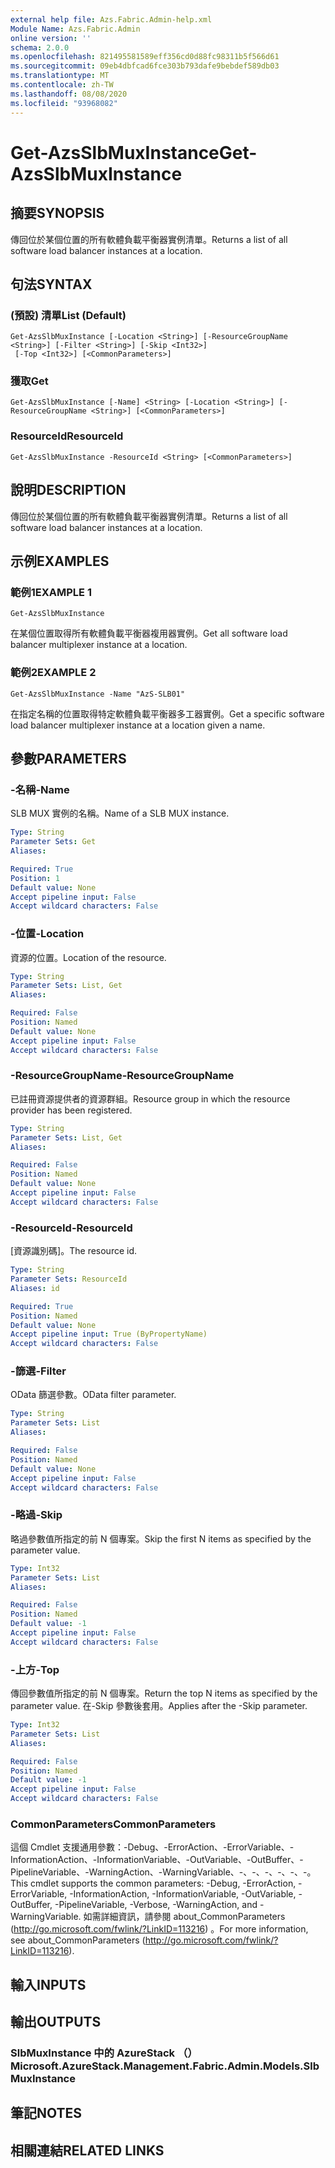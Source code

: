 ```yaml
---
external help file: Azs.Fabric.Admin-help.xml
Module Name: Azs.Fabric.Admin
online version: ''
schema: 2.0.0
ms.openlocfilehash: 821495581589eff356cd0d88fc98311b5f566d61
ms.sourcegitcommit: 09eb4dbfcad6fce303b793dafe9bebdef589db03
ms.translationtype: MT
ms.contentlocale: zh-TW
ms.lasthandoff: 08/08/2020
ms.locfileid: "93968082"
---
```

# <span data-ttu-id="301ef-101">Get-AzsSlbMuxInstance</span><span class="sxs-lookup"><span data-stu-id="301ef-101">Get-AzsSlbMuxInstance</span></span>

## <span data-ttu-id="301ef-102">摘要</span><span class="sxs-lookup"><span data-stu-id="301ef-102">SYNOPSIS</span></span>
<span data-ttu-id="301ef-103">傳回位於某個位置的所有軟體負載平衡器實例清單。</span><span class="sxs-lookup"><span data-stu-id="301ef-103">Returns a list of all software load balancer instances at a location.</span></span>

## <span data-ttu-id="301ef-104">句法</span><span class="sxs-lookup"><span data-stu-id="301ef-104">SYNTAX</span></span>

### <span data-ttu-id="301ef-105"> (預設) 清單</span><span class="sxs-lookup"><span data-stu-id="301ef-105">List (Default)</span></span>
```
Get-AzsSlbMuxInstance [-Location <String>] [-ResourceGroupName <String>] [-Filter <String>] [-Skip <Int32>]
 [-Top <Int32>] [<CommonParameters>]
```

### <span data-ttu-id="301ef-106">獲取</span><span class="sxs-lookup"><span data-stu-id="301ef-106">Get</span></span>
```
Get-AzsSlbMuxInstance [-Name] <String> [-Location <String>] [-ResourceGroupName <String>] [<CommonParameters>]
```

### <span data-ttu-id="301ef-107">ResourceId</span><span class="sxs-lookup"><span data-stu-id="301ef-107">ResourceId</span></span>
```
Get-AzsSlbMuxInstance -ResourceId <String> [<CommonParameters>]
```

## <span data-ttu-id="301ef-108">說明</span><span class="sxs-lookup"><span data-stu-id="301ef-108">DESCRIPTION</span></span>
<span data-ttu-id="301ef-109">傳回位於某個位置的所有軟體負載平衡器實例清單。</span><span class="sxs-lookup"><span data-stu-id="301ef-109">Returns a list of all software load balancer instances at a location.</span></span>

## <span data-ttu-id="301ef-110">示例</span><span class="sxs-lookup"><span data-stu-id="301ef-110">EXAMPLES</span></span>

### <span data-ttu-id="301ef-111">範例1</span><span class="sxs-lookup"><span data-stu-id="301ef-111">EXAMPLE 1</span></span>
```
Get-AzsSlbMuxInstance
```

<span data-ttu-id="301ef-112">在某個位置取得所有軟體負載平衡器複用器實例。</span><span class="sxs-lookup"><span data-stu-id="301ef-112">Get all software load balancer multiplexer instance at a location.</span></span>

### <span data-ttu-id="301ef-113">範例2</span><span class="sxs-lookup"><span data-stu-id="301ef-113">EXAMPLE 2</span></span>
```
Get-AzsSlbMuxInstance -Name "AzS-SLB01"
```

<span data-ttu-id="301ef-114">在指定名稱的位置取得特定軟體負載平衡器多工器實例。</span><span class="sxs-lookup"><span data-stu-id="301ef-114">Get a specific software load balancer multiplexer instance at a location given a name.</span></span>

## <span data-ttu-id="301ef-115">參數</span><span class="sxs-lookup"><span data-stu-id="301ef-115">PARAMETERS</span></span>

### <span data-ttu-id="301ef-116">-名稱</span><span class="sxs-lookup"><span data-stu-id="301ef-116">-Name</span></span>
<span data-ttu-id="301ef-117">SLB MUX 實例的名稱。</span><span class="sxs-lookup"><span data-stu-id="301ef-117">Name of a SLB MUX instance.</span></span>

```yaml
Type: String
Parameter Sets: Get
Aliases:

Required: True
Position: 1
Default value: None
Accept pipeline input: False
Accept wildcard characters: False
```

### <span data-ttu-id="301ef-118">-位置</span><span class="sxs-lookup"><span data-stu-id="301ef-118">-Location</span></span>
<span data-ttu-id="301ef-119">資源的位置。</span><span class="sxs-lookup"><span data-stu-id="301ef-119">Location of the resource.</span></span>

```yaml
Type: String
Parameter Sets: List, Get
Aliases:

Required: False
Position: Named
Default value: None
Accept pipeline input: False
Accept wildcard characters: False
```

### <span data-ttu-id="301ef-120">-ResourceGroupName</span><span class="sxs-lookup"><span data-stu-id="301ef-120">-ResourceGroupName</span></span>
<span data-ttu-id="301ef-121">已註冊資源提供者的資源群組。</span><span class="sxs-lookup"><span data-stu-id="301ef-121">Resource group in which the resource provider has been registered.</span></span>

```yaml
Type: String
Parameter Sets: List, Get
Aliases:

Required: False
Position: Named
Default value: None
Accept pipeline input: False
Accept wildcard characters: False
```

### <span data-ttu-id="301ef-122">-ResourceId</span><span class="sxs-lookup"><span data-stu-id="301ef-122">-ResourceId</span></span>
<span data-ttu-id="301ef-123">[資源識別碼]。</span><span class="sxs-lookup"><span data-stu-id="301ef-123">The resource id.</span></span>

```yaml
Type: String
Parameter Sets: ResourceId
Aliases: id

Required: True
Position: Named
Default value: None
Accept pipeline input: True (ByPropertyName)
Accept wildcard characters: False
```

### <span data-ttu-id="301ef-124">-篩選</span><span class="sxs-lookup"><span data-stu-id="301ef-124">-Filter</span></span>
<span data-ttu-id="301ef-125">OData 篩選參數。</span><span class="sxs-lookup"><span data-stu-id="301ef-125">OData filter parameter.</span></span>

```yaml
Type: String
Parameter Sets: List
Aliases:

Required: False
Position: Named
Default value: None
Accept pipeline input: False
Accept wildcard characters: False
```

### <span data-ttu-id="301ef-126">-略過</span><span class="sxs-lookup"><span data-stu-id="301ef-126">-Skip</span></span>
<span data-ttu-id="301ef-127">略過參數值所指定的前 N 個專案。</span><span class="sxs-lookup"><span data-stu-id="301ef-127">Skip the first N items as specified by the parameter value.</span></span>

```yaml
Type: Int32
Parameter Sets: List
Aliases:

Required: False
Position: Named
Default value: -1
Accept pipeline input: False
Accept wildcard characters: False
```

### <span data-ttu-id="301ef-128">-上方</span><span class="sxs-lookup"><span data-stu-id="301ef-128">-Top</span></span>
<span data-ttu-id="301ef-129">傳回參數值所指定的前 N 個專案。</span><span class="sxs-lookup"><span data-stu-id="301ef-129">Return the top N items as specified by the parameter value.</span></span>
<span data-ttu-id="301ef-130">在-Skip 參數後套用。</span><span class="sxs-lookup"><span data-stu-id="301ef-130">Applies after the -Skip parameter.</span></span>

```yaml
Type: Int32
Parameter Sets: List
Aliases:

Required: False
Position: Named
Default value: -1
Accept pipeline input: False
Accept wildcard characters: False
```

### <span data-ttu-id="301ef-131">CommonParameters</span><span class="sxs-lookup"><span data-stu-id="301ef-131">CommonParameters</span></span>
<span data-ttu-id="301ef-132">這個 Cmdlet 支援通用參數：-Debug、-ErrorAction、-ErrorVariable、-InformationAction、-InformationVariable、-OutVariable、-OutBuffer、-PipelineVariable、-WarningAction、-WarningVariable、-、-、-、-、-、-。</span><span class="sxs-lookup"><span data-stu-id="301ef-132">This cmdlet supports the common parameters: -Debug, -ErrorAction, -ErrorVariable, -InformationAction, -InformationVariable, -OutVariable, -OutBuffer, -PipelineVariable, -Verbose, -WarningAction, and -WarningVariable.</span></span> <span data-ttu-id="301ef-133">如需詳細資訊，請參閱 about_CommonParameters (http://go.microsoft.com/fwlink/?LinkID=113216) 。</span><span class="sxs-lookup"><span data-stu-id="301ef-133">For more information, see about_CommonParameters (http://go.microsoft.com/fwlink/?LinkID=113216).</span></span>

## <span data-ttu-id="301ef-134">輸入</span><span class="sxs-lookup"><span data-stu-id="301ef-134">INPUTS</span></span>

## <span data-ttu-id="301ef-135">輸出</span><span class="sxs-lookup"><span data-stu-id="301ef-135">OUTPUTS</span></span>

### <span data-ttu-id="301ef-136">SlbMuxInstance 中的 AzureStack （）</span><span class="sxs-lookup"><span data-stu-id="301ef-136">Microsoft.AzureStack.Management.Fabric.Admin.Models.SlbMuxInstance</span></span>

## <span data-ttu-id="301ef-137">筆記</span><span class="sxs-lookup"><span data-stu-id="301ef-137">NOTES</span></span>

## <span data-ttu-id="301ef-138">相關連結</span><span class="sxs-lookup"><span data-stu-id="301ef-138">RELATED LINKS</span></span>
